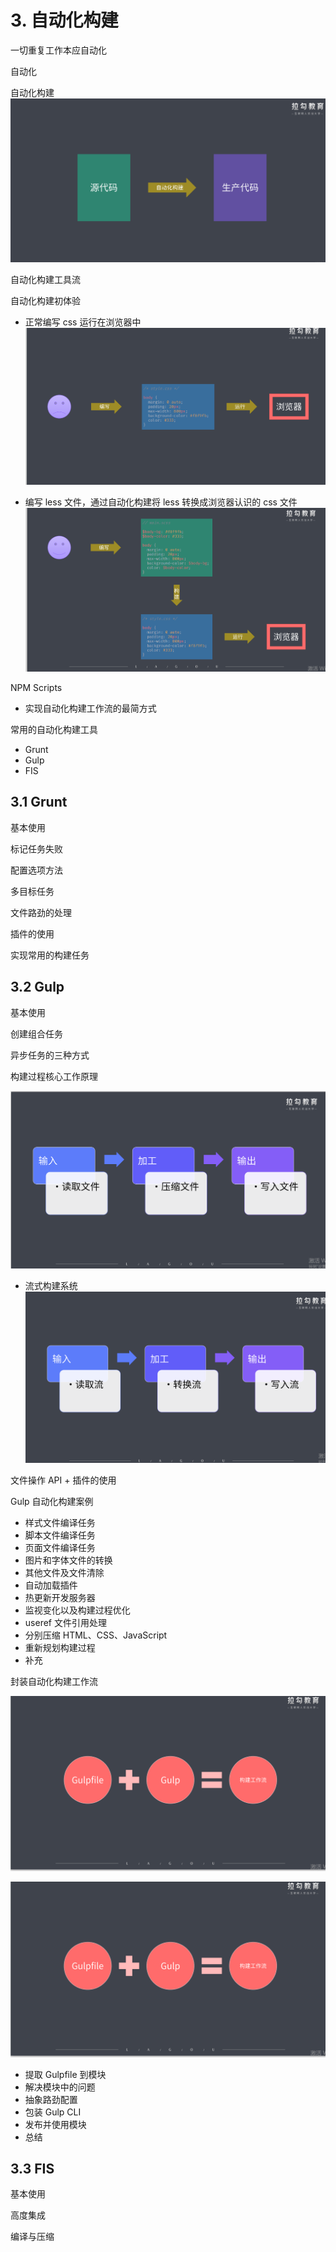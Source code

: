 # 3. 自动化构建

一切重复工作本应自动化

自动化

自动化构建
![avatar](../images/自动化构建01.png)

自动化构建工具流

自动化构建初体验

- 正常编写 css 运行在浏览器中
  ![avatar](../images/自动化构建初体验01.png)

- 编写 less 文件，通过自动化构建将 less 转换成浏览器认识的 css 文件
  ![avatar](../images/自动化构建初体验02.png)

NPM Scripts

- 实现自动化构建工作流的最简方式

常用的自动化构建工具

- Grunt
- Gulp
- FIS

## 3.1 Grunt

基本使用

标记任务失败

配置选项方法

多目标任务

文件路劲的处理

插件的使用

实现常用的构建任务

## 3.2 Gulp

基本使用

创建组合任务

异步任务的三种方式

构建过程核心工作原理

![avatar](../images/构建过程核心工作原理.png)

- 流式构建系统
  ![avatar](../images/构建过程核心工作原理02.png)

文件操作 API + 插件的使用

Gulp 自动化构建案例

- 样式文件编译任务
- 脚本文件编译任务
- 页面文件编译任务
- 图片和字体文件的转换
- 其他文件及文件清除
- 自动加载插件
- 热更新开发服务器
- 监视变化以及构建过程优化
- useref 文件引用处理
- 分别压缩 HTML、CSS、JavaScript
- 重新规划构建过程
- 补充

封装自动化构建工作流

![avatar](../images/封装自动化构建流01.png)

![avatar](../images/封装自动化构建流01.png)

- 提取 Gulpfile 到模块
- 解决模块中的问题
- 抽象路劲配置
- 包装 Gulp CLI
- 发布并使用模块
- 总结

## 3.3 FIS

基本使用

高度集成

编译与压缩

